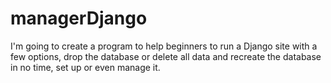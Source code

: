 # managerDjango

I'm going to create a program to help beginners to run a Django site with a few options, drop the database or delete all data and recreate the database in no time, set up or even manage it.
